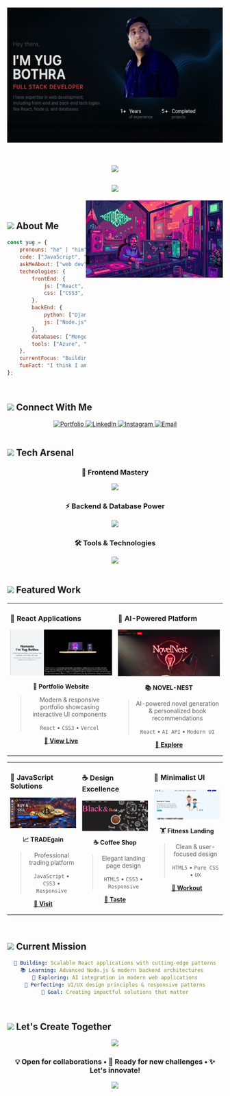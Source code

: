 ![Developer Banner](https://github.com/Yug-Bothra/Yug-Bothra/blob/main/banner.jpg)

<div align="center">
  <h1>
    <img src="https://readme-typing-svg.herokuapp.com/?font=Righteous&size=35&center=true&vCenter=true&width=500&height=70&duration=4000&lines=Hi+There!+👋;I'm+Yug+Bothra!;" />
  </h1>
  
  <h3>
    <img src="https://readme-typing-svg.herokuapp.com/?font=Righteous&size=25&center=true&vCenter=true&width=600&height=50&duration=4000&lines=Full-Stack+Developer;React+Enthusiast;JavaScript+Expert;UI%2FUX+Designer;" />
  </h3>
</div>

<img align="right" width="320" src="https://github.com/Yug-Bothra/Yug-Bothra/blob/main/git.gif" alt="coding animation">

<br/>

## <img src="https://media.giphy.com/media/VgCDAzcKvsR6OM0uWg/giphy.gif" width="50"> About Me

```javascript
const yug = {
    pronouns: "he" | "him",
    code: ["JavaScript", "Python", "HTML/CSS", "C++"],
    askMeAbout: ["web dev", "tech", "app dev", "React"],
    technologies: {
        frontEnd: {
            js: ["React", "Vanilla JavaScript"],
            css: ["CSS3", "Responsive Design"]
        },
        backEnd: {
            python: ["Django"],
            js: ["Node.js"]
        },
        databases: ["MongoDB", "PostgreSQL", "MySQL"],
        tools: ["Azure", "Git", "Electron"]
    },
    currentFocus: "Building scalable React applications",
    funFact: "I think I am funny 😄"
};
```

<br/>

## <img src="https://media2.giphy.com/media/QssGEmpkyEOhBCb7e1/giphy.gif?cid=ecf05e47a0n3gi1bfqntqmob8g9aid1oyj2wr3ds3mg700bl&rid=giphy.gif" width="50"> Connect With Me

<div align="center">
  <a href="https://port-folio-v35m.vercel.app/" target="_blank">
    <img src="https://img.shields.io/badge/🌐_Portfolio-FF6B6B?style=for-the-badge&labelColor=FF6B6B&color=4ECDC4&logoColor=white" alt="Portfolio"/>
  </a>
  <a href="https://www.linkedin.com/in/yug-bothra/" target="_blank">
    <img src="https://img.shields.io/badge/LinkedIn-0A66C2?style=for-the-badge&logo=linkedin&logoColor=white" alt="LinkedIn"/>
  </a>
  <a href="https://www.instagram.com/https.codder?igsh=dmi2oxftymlwymp0" target="_blank">
    <img src="https://img.shields.io/badge/Instagram-E4405F?style=for-the-badge&logo=instagram&logoColor=white" alt="Instagram"/>
  </a>
  <a href="mailto:yugbothra200@outlook.com">
    <img src="https://img.shields.io/badge/📧_Email-EA4335?style=for-the-badge&labelColor=EA4335&color=34A853&logoColor=white" alt="Email"/>
  </a>
</div>

<br/>

## <img src="https://media.giphy.com/media/iY8CRBdQXODJSCERIr/giphy.gif" width="50"> Tech Arsenal

<div align="center">

### 🎨 Frontend Mastery
<img src="https://skillicons.dev/icons?i=react,js,html,css&theme=dark" />

### ⚡ Backend & Database Power  
<img src="https://skillicons.dev/icons?i=nodejs,django,python,mongodb,postgresql,mysql&theme=dark" />

### 🛠️ Tools & Technologies
<img src="https://skillicons.dev/icons?i=azure,electron,cpp,git,vscode,figma&theme=dark" />

</div>

<br/>

## <img src="https://media.giphy.com/media/LnQjpWaON8nhr21vNW/giphy.gif" width="50"> Featured Work

<div align="center">

<table>
<tr>
<td width="50%" valign="top">

### 🚀 React Applications
<div align="center">
<a href="https://port-folio-v35m.vercel.app/" target="_blank">
<img src="https://github.com/Yug-Bothra/Yug-Bothra/blob/main/image.png?raw=true" width="100%" alt="Portfolio"/>
</a>

**🌟 Portfolio Website**
> Modern & responsive portfolio showcasing interactive UI components
> 
> `React` • `CSS3` • `Vercel`

[🔗 **View Live**](https://port-folio-v35m.vercel.app/)

</div>
</td>
<td width="50%" valign="top">

### 🤖 AI-Powered Platform
<div align="center">
<a href="https://novelnestwebsite.netlify.app/" target="_blank">
<img src="https://github.com/Yug-Bothra/Yug-Bothra/blob/main/NOVEL-NEST.png?raw=true" width="100%" alt="Novel Nest"/>
</a>

**📚 NOVEL-NEST**
> AI-powered novel generation & personalized book recommendations
> 
> `React` • `AI API` • `Modern UI`

[🔗 **Explore**](https://novelnestwebsite.netlify.app/)

</div>
</td>
</tr>
</table>

<table>
<tr>
<td width="33%" valign="top">

### 💼 JavaScript Solutions
<div align="center">
<a href="https://yug-bothra.github.io/TRADEgain/" target="_blank">
<img src="https://raw.githubusercontent.com/Yug-Bothra/Yug-Bothra/main/TRADEgain.png" width="100%" alt="TRADEgain"/>
</a>

**📈 TRADEgain**
> Professional trading platform
> 
> `JavaScript` • `CSS3` • `Responsive`

[🔗 **Visit**](https://yug-bothra.github.io/TRADEgain/)

</div>
</td>
<td width="33%" valign="top">

### ☕ Design Excellence
<div align="center">
<a href="https://yug-bothra.github.io/COFFEE-WEB-SITE-/" target="_blank">
<img src="https://raw.githubusercontent.com/Yug-Bothra/Yug-Bothra/main/coffee.png" width="100%" alt="Coffee Shop"/>
</a>

**☕ Coffee Shop**
> Elegant landing page design
> 
> `HTML5` • `CSS3` • `Responsive`

[🔗 **Taste**](https://yug-bothra.github.io/COFFEE-WEB-SITE-/)

</div>
</td>
<td width="33%" valign="top">

### 💪 Minimalist UI
<div align="center">
<a href="https://yug-bothra.github.io/landing-page-gym/" target="_blank">
<img src="https://raw.githubusercontent.com/Yug-Bothra/Yug-Bothra/main/gym.png" width="100%" alt="Gym Landing"/>
</a>

**🏋️ Fitness Landing**
> Clean & user-focused design
> 
> `HTML5` • `Pure CSS` • `UX`

[🔗 **Workout**](https://yug-bothra.github.io/landing-page-gym/)

</div>
</td>
</tr>
</table>

</div>

<br/>

## <img src="https://media.giphy.com/media/WUlplcMpOCEmTGBtBW/giphy.gif" width="50"> Current Mission

<div align="center">

```yaml
🎯 Building: Scalable React applications with cutting-edge patterns
📚 Learning: Advanced Node.js & modern backend architectures  
🤖 Exploring: AI integration in modern web applications
🎨 Perfecting: UI/UX design principles & responsive patterns
🚀 Goal: Creating impactful solutions that matter
```

</div>

<br/>

## <img src="https://media.giphy.com/media/LwZB8hqCZl4lUU1b3A/giphy.gif" width="50"> Let's Create Together

<div align="center">

<img src="https://capsule-render.vercel.app/api?type=waving&color=gradient&customColorList=6,11,20&height=150&section=header&text=Ready%20to%20Build%20Something%20Amazing?&fontSize=30&fontColor=fff&animation=twinkling&fontAlignY=75"/>

### 💡 Open for collaborations • 🚀 Ready for new challenges • ✨ Let's innovate!

<img src="https://capsule-render.vercel.app/api?type=waving&color=gradient&customColorList=6,11,20&height=100&section=footer&animation=fadeIn"/>

</div>
